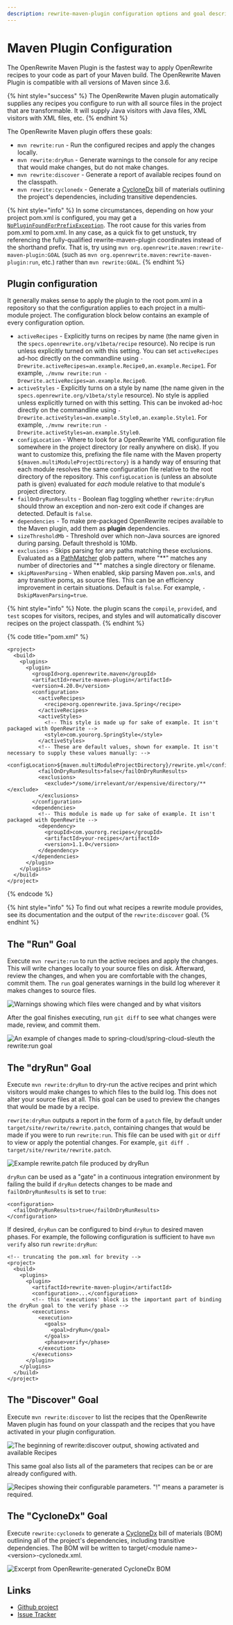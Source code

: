 ```yaml
---
description: rewrite-maven-plugin configuration options and goal descriptions
---
```


# Maven Plugin Configuration

The OpenRewrite Maven Plugin is the fastest way to apply OpenRewrite recipes to your code as part of your Maven build. The OpenRewrite Maven Plugin is compatible with all versions of Maven since 3.6.

{% hint style="success" %}
The OpenRewrite Maven plugin automatically supplies any recipes you configure to run with all source files in the project that are transformable. It will supply Java visitors with Java files, XML visitors with XML files, etc.
{% endhint %}

The OpenRewrite Maven plugin offers these goals:

* `mvn rewrite:run` - Run the configured recipes and apply the changes locally.
* `mvn rewrite:dryRun` - Generate warnings to the console for any recipe that would make changes, but do not make changes.
* `mvn rewrite:discover` - Generate a report of available recipes found on the classpath.
* `mvn rewrite:cyclonedx` - Generate a [CycloneDx](https://cyclonedx.org/) bill of materials outlining the project's dependencies, including transitive dependencies.

{% hint style="info" %}
In some circumstances, depending on how your project pom.xml is configured, you may get a [`NoPluginFoundForPrefixException`](https://cwiki.apache.org/confluence/display/MAVEN/NoPluginFoundForPrefixException). The root cause for this varies from pom.xml to pom.xml. In any case, as a quick fix to get unstuck, try referencing the fully-qualified rewrite-maven-plugin coordinates instead of the shorthand prefix. That is, try using `mvn org.openrewrite.maven:rewrite-maven-plugin:GOAL` \(such as `mvn org.openrewrite.maven:rewrite-maven-plugin:run`, etc.\) rather than `mvn rewrite:GOAL`.
{% endhint %}

## Plugin configuration

It generally makes sense to apply the plugin to the root pom.xml in a repository so that the configuration applies to each project in a multi-module project. The configuration block below contains an example of every configuration option.

* `activeRecipes` - Explicitly turns on recipes by name \(the name given in the `specs.openrewrite.org/v1beta/recipe` resource\). No recipe is run unless explicitly turned on with this setting. You can set `activeRecipes` ad-hoc directly on the commandline using `-Drewrite.activeRecipes=an.example.Recipe0,an.example.Recipe1`. For example, `./mvnw rewrite:run -Drewrite.activeRecipes=an.example.Recipe0`.
* `activeStyles` - Explicitly turns on a style by name \(the name given in the `specs.openrewrite.org/v1beta/style` resource\). No style is applied unless explicitly turned on with this setting. This can be invoked ad-hoc directly on the commandline using `-Drewrite.activeStyles=an.example.Style0,an.example.Style1`. For example, `./mvnw rewrite:run -Drewrite.activeStyles=an.example.Style0`.
* `configLocation` - Where to look for a OpenRewrite YML configuration file somewhere in the project directory \(or really anywhere on disk\). If you want to customize this, prefixing the file name with the Maven property `${maven.multiModuleProjectDirectory}` is a handy way of ensuring that each module resolves the same configuration file relative to the root directory of the repository. This `configLocation` is \(unless an absolute path is given\) evaluated for _each_ module relative to that module's project directory.
* `failOnDryRunResults` - Boolean flag toggling whether `rewrite:dryRun` should throw an exception and non-zero exit code if changes are detected. Default is `false`.
* `dependencies` - To make pre-packaged OpenRewrite recipes available to the Maven plugin, add them as **plugin** dependencies.
* `sizeThresholdMb` - Threshold over which non-Java sources are ignored during parsing. Default threshold is 10Mb.
* `exclusions` - Skips parsing for any paths matching these exclusions. Evaluated as a [PathMatcher](https://docs.oracle.com/javase/8/docs/api/java/nio/file/PathMatcher.html) glob pattern, where "\*\*" matches any number of directories and "\*" matches a single directory or filename.
* `skipMavenParsing` - When enabled, skip parsing Maven `pom.xml`s, and any transitive poms, as source files. This can be an efficiency improvement in certain situations. Default is `false`. For example, `-DskipMavenParsing=true`.

{% hint style="info" %}
Note. the plugin scans the `compile`, `provided`, and `test` scopes for visitors, recipes, and styles and will automatically discover recipes on the project classpath.
{% endhint %}

{% code title="pom.xml" %}
```markup
<project>
  <build>
    <plugins>
      <plugin>
        <groupId>org.openrewrite.maven</groupId>
        <artifactId>rewrite-maven-plugin</artifactId>
        <version>4.20.0</version>
        <configuration>
          <activeRecipes>
            <recipe>org.openrewrite.java.Spring</recipe>
          </activeRecipes>
          <activeStyles>
            <!-- This style is made up for sake of example. It isn't packaged with OpenRewrite -->
            <style>com.yourorg.SpringStyle</style>
          </activeStyles>
          <!-- These are default values, shown for example. It isn't necessary to supply these values manually: -->
          <configLocation>${maven.multiModuleProjectDirectory}/rewrite.yml</configLocation>
          <failOnDryRunResults>false</failOnDryRunResults>
          <exclusions>
            <exclude>*/some/irrelevant/or/expensive/directory/**</exclude>
          </exclusions>
        </configuration>
        <dependencies>
          <!-- This module is made up for sake of example. It isn't packaged with OpenRewrite -->
          <dependency>
            <groupId>com.yourorg.recipes</groupId>
            <artifactId>your-recipes</artifactId>
            <version>1.1.0</version>
          </dependency>
        </dependencies>
      </plugin>
    </plugins>
  </build>
</project>
```
{% endcode %}

{% hint style="info" %}
To find out what recipes a rewrite module provides, see its documentation and the output of the `rewrite:discover` goal.
{% endhint %}

## The "Run" Goal

Execute `mvn rewrite:run` to run the active recipes and apply the changes. This will write changes locally to your source files on disk. Afterward, review the changes, and when you are comfortable with the changes, commit them. The `run` goal generates warnings in the build log wherever it makes changes to source files.

![Warnings showing which files were changed and by what visitors](../.gitbook/assets/image%20%285%29.png)

After the goal finishes executing, run `git diff` to see what changes were made, review, and commit them.

![An example of changes made to spring-cloud/spring-cloud-sleuth the rewrite:run goal](../.gitbook/assets/image%20%287%29.png)

## The "dryRun" Goal

Execute `mvn rewrite:dryRun` to dry-run the active recipes and print which visitors would make changes to which files to the build log. This does not alter your source files at all. This goal can be used to preview the changes that would be made by a recipe.

`rewrite:dryRun` outputs a report in the form of a `patch` file, by default under `target/site/rewrite/rewrite.patch`, containing changes that would be made if you were to run `rewrite:run`. This file can be used with `git` or `diff` to view or apply the potential changes. For example, `git diff . target/site/rewrite/rewrite.patch`.

![Example rewrite.patch file produced by dryRun](../.gitbook/assets/image%20%2822%29.png)

`dryRun` can be used as a "gate" in a continuous integration environment by failing the build if `dryRun` detects changes to be made and `failOnDryRunResults` is set to `true`:

```markup
<configuration>
  <failOnDryRunResults>true</failOnDryRunResults>
</configuration>
```

If desired, `dryRun` can be configured to bind `dryRun` to desired maven phases. For example, the following configuration is sufficient to have `mvn verify` also run `rewrite:dryRun`:

```markup
<!-- truncating the pom.xml for brevity -->
<project>
  <build>
    <plugins>
      <plugin>
        <artifactId>rewrite-maven-plugin</artifactId>
        <configuration>...</configuration>
        <!-- this 'executions' block is the important part of binding the dryRun goal to the verify phase -->
        <executions>
          <execution>
            <goals>
              <goal>dryRun</goal>
            </goals>
            <phase>verify</phase>
          </execution>
        </executions>
      </plugin>
    </plugins>
  </build>
</project>
```

## The "Discover" Goal

Execute `mvn rewrite:discover` to list the recipes that the OpenRewrite Maven plugin has found on your classpath and the recipes that you have activated in your plugin configuration.

![The beginning of rewrite:discover output, showing activated and available Recipes](../.gitbook/assets/image%20%2818%29.png)

This same goal also lists all of the parameters that recipes can be or are already configured with.

![Recipes showing their configurable parameters. &quot;!&quot; means a parameter is required.](../.gitbook/assets/image%20%2817%29.png)

## The "CycloneDx" Goal

Execute `rewrite:cyclonedx` to generate a [CycloneDx](https://cyclonedx.org/) bill of materials \(BOM\) outlining all of the project's dependencies, including transitive dependencies. The BOM will be written to target/&lt;module name&gt;-&lt;version&gt;-cyclonedx.xml.

![Excerpt from OpenRewrite-generated CycloneDx BOM](../.gitbook/assets/image%20%2819%29.png)

## Links

* [Github project](https://github.com/openrewrite/rewrite-maven-plugin)
* [Issue Tracker](https://github.com/openrewrite/rewrite-maven-plugin/issues)

